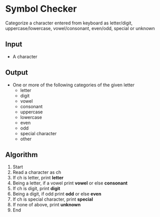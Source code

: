 # Symbol Checker
Categorize a character entered from keyboard as letter/digit, uppercase/lowercase, vowel/consonant, even/odd, special or unknown
## Input
- A character
## Output
- One or more of the following categories of the given letter
    + letter
    + digit
    + vowel
    + consonant
    + uppercase
    + lowercase
    + even
    + odd
    + special character
    + other
## Algorithm
1. Start
2. Read a character as ch
3. If ch is letter, print **letter**
4. Being a letter, if a vowel print **vowel** or else **consonant**
5. If ch is digit, print **digit**
6. Being a digit, if odd print **odd** or else **even**
7. If ch is special character, print **special**
8. If none of above, print **unknown**
9. End


